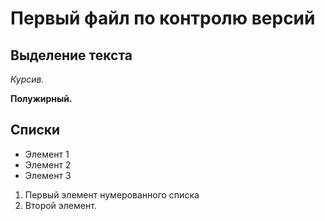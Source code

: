 # Первый файл по контролю версий

## Выделение текста

*Курсив.*

**Полужирный.**

## Списки
 
* Элемент 1
* Элемент 2
* Элемент 3

1. Первый элемент нумерованного списка
2. Второй элемент.
